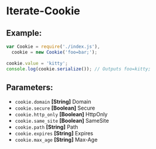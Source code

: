 # Iterate-Cookie

## Example:

```javascript
var Cookie = require('./index.js'),
  cookie = new Cookie('foo=bar;');
  
cookie.value = 'kitty';
console.log(cookie.serialize()); // Outputs foo=kitty;
```

## Parameters:
  - `cookie.domain` **[String]** Domain
  - `cookie.secure` **[Boolean]** Secure
  - `cookie.http_only` **[Boolean]** HttpOnly
  - `cookie.same_site` **[Boolean]** SameSite
  - `cookie.path` **[String]** Path
  - `cookie.expires` **[String]** Expires
  - `cookie.max_age` **[String]** Max-Age



